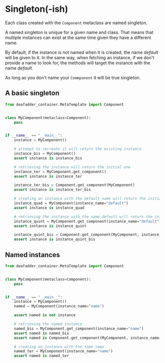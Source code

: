 # Singleton(-ish)

Each class created with the `Component` metaclass are named singleton.

A named singleton is unique for a given name and class. That means that multiple instances
can exist at the same time given they have a different name.

By default, if the instance is not named when it is created, the name *default* will be given
to it. In the same way, when fetching an instance, if we don't provide a name to look for,
the methods will target the instance with the name *default*.

As long as you don't name your `Commponent` it will be true singleton.

## A basic singleton

```python
from deafadder_container.MetaTemplate import Component


class MyComponent(metaclass=Component):
    pass


if __name__ == "__main__":
    instance = MyComponent()

    # attempt to recreate it will return the existing instance
    instance_bis = MyComponent()
    assert instance is instance_bis

    # retrieving the instance will return the initial one
    instance_ter = MyComponent.get_component()
    assert instance is instance_ter

    instance_ter_bis = Component.get_component(MyComponent)
    assert instance is instance_ter_bis

    # creating an instance with the default name will return the initial one
    instance_quad = MyComponent(instance_name="default")
    assert instance is instance_quad

    # retrieving the instance with the name default will return the initial one
    instance_quint = MyComponent.get_component(instance_name="default")
    assert instance is instance_quint

    instance_quint_bis = Component.get_component(MyComponent, instance_name="default")
    assert instance is instance_quint_bis

```

## Named instances

```python
from deafadder_container.MetaTemplate import Component


class MyComponent(metaclass=Component):
    pass


if __name__ == "__main__":
    instance = MyComponent()
    named = MyComponent(instance_name="name")

    assert named is not instance

    # retrieving the named instance
    named_bis = MyComponent.get_component(instance_name="name")
    assert named is named_bis
    assert named is Component.get_component(MyComponent, instance_name="name")

    # creating an instance with the same name
    named_ter = MyComponent(instance_name="name")
    assert named is named_ter

```